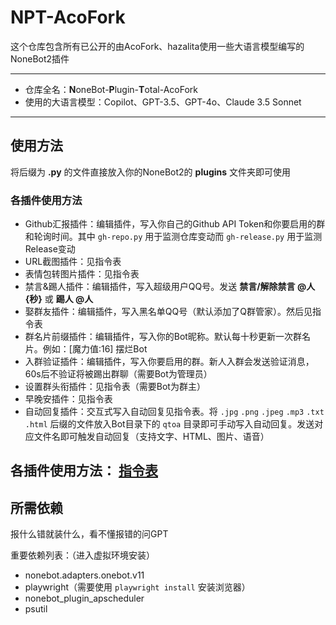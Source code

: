 # NPT-AcoFork

这个仓库包含所有已公开的由AcoFork、hazalita使用一些大语言模型编写的NoneBot2插件

___

 - 仓库全名：**N**oneBot-**P**lugin-**T**otal-AcoFork
 - 使用的大语言模型：Copilot、GPT-3.5、GPT-4o、Claude 3.5 Sonnet

___


## 使用方法
将后缀为 **.py** 的文件直接放入你的NoneBot2的 **plugins** 文件夹即可使用

### 各插件使用方法
 - Github汇报插件：编辑插件，写入你自己的Github API Token和你要启用的群和轮询时间。其中 `gh-repo.py` 用于监测仓库变动而 `gh-release.py` 用于监测Release变动
 - URL截图插件：见指令表
 - 表情包转图片插件：见指令表
 - 禁言&踢人插件：编辑插件，写入超级用户QQ号。发送 **禁言/解除禁言 @人 {秒}** 或 **踢人 @人**
 - 娶群友插件：编辑插件，写入黑名单QQ号（默认添加了Q群管家）。然后见指令表
 - 群名片前缀插件：编辑插件，写入你的Bot昵称。默认每十秒更新一次群名片。例如：[魔力值:16] 摆烂Bot
 - 入群验证插件：编辑插件，写入你要启用的群。新人入群会发送验证消息，60s后不验证将被踢出群聊（需要Bot为管理员）
 - 设置群头衔插件：见指令表（需要Bot为群主）
 - 早晚安插件：见指令表
 - 自动回复插件：交互式写入自动回复见指令表。将 `.jpg` `.png` `.jpeg` `.mp3` `.txt` `.html` 后缀的文件放入Bot目录下的 `qtoa` 目录即可手动写入自动回复。发送对应文件名即可触发自动回复（支持文字、HTML、图片、语音）
   
## 各插件使用方法： [指令表](https://hfs.acofork.top/help.html)

## 所需依赖
报什么错就装什么，看不懂报错的问GPT

重要依赖列表：（进入虚拟环境安装）
 - nonebot.adapters.onebot.v11
 - playwright（需要使用 `playwright install` 安装浏览器）
 - nonebot_plugin_apscheduler
 - psutil
